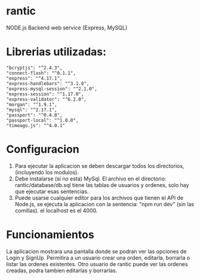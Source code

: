 # rantic
NODE.js Backend web service {Express, MySQL}

# Librerias utilizadas:
    "bcryptjs": "^2.4.3",
    "connect-flash": "^0.1.1",
    "express": "^4.17.1",
    "express-handlebars": "^3.1.0",
    "express-mysql-session": "^2.1.0",
    "express-session": "^1.17.0",
    "express-validator": "^6.2.0",
    "morgan": "^1.9.1",
    "mysql": "^2.17.1",
    "passport": "^0.4.0",
    "passport-local": "^1.0.0",
    "timeago.js": "^4.0.1"
 
# Configuracion
1. Para ejecutar la aplicacion se deben descargar todos los directorios, (incluyendo los modulos).
2. Debe instalarse (si no esta) MySql. El archivo en el directorio: rantic/database/db.sql tiene las tablas de usuarios y ordenes, solo hay que ejecutar esas sentencias.
3. Puede usarse cualquier editor para los archivos que tienen el API de Node.js, se ejecuta la aplicacion con la sentencia: "npm run dev" (sin las comillas). el localhost es el 4000.
 
# Funcionamientos
La aplicacion mostrara una pantalla donde se podran ver las opciones de Login y SignUp.
Permitira a un usuario crear una orden, editarla, borrarla o listar las ordenes existentes.
Otro usuario de rantic puede ver las ordenes creadas, podra tambien editarlas y borrarlas.
